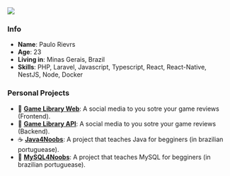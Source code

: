<div>
    <a target='_blank' href="https://linkedin.com/in/paulo-rievrs">
        <img src="https://img.shields.io/badge/LinkedIn-0077B5?style=for-the-badge&logo=linkedin&logoColor=white">
    </a>
</div>

### Info

* **Name**: Paulo Rievrs
* **Age**: 23
* **Living in**: Minas Gerais, Brazil
* **Skills**: PHP, Laravel, Javascript, Typescript, React, React-Native, NestJS, Node, Docker

### Personal Projects
 * 👾 **[Game Library Web](https://github.com/paulorievrs/my-game-library-web)**: A social media to you sotre your game reviews (Frontend).
 * 👾 **[Game Library API](https://github.com/paulorievrs/my-game-library-api)**: A social media to you sotre your game reviews (Backend).
 * ☕ **[Java4Noobs](https://github.com/paulorievrs/java4noobs)**: A project that teaches Java for begginers (in brazilian portuguease).
 * 🐬 **[MySQL4Noobs](https://github.com/paulorievrs/mysql4noobs)**: A project that teaches MySQL for begginers (in brazilian portuguease).

